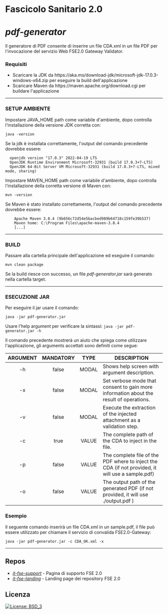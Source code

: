 
# Fascicolo Sanitario 2.0

# _pdf-generator_

Il generatore di PDF consente di inserire un file CDA.xml in un file PDF per l'invocazione del servizio Web FSE2.0 Gateway Validator.

### Requisiti
<ul>
	<li> Scaricare la JDK da https://aka.ms/download-jdk/microsoft-jdk-17.0.3-windows-x64.zip per eseguire la build dell'applicazione </li>
	<li> Scaricare Maven da https://maven.apache.org/download.cgi per buildare l'applicazione </li>
</ul>

---

### SETUP AMBIENTE

Impostare JAVA_HOME path come variabile d'ambiente, dopo controlla l'installazione della versione JDK corretta con:

`java -version`

Se la jdk è installata correttamente, l'output del comando precedente dovrebbe essere:
```console
  openjdk version "17.0.3" 2022-04-19 LTS
  OpenJDK Runtime Environment Microsoft-32931 (build 17.0.3+7-LTS)
  OpenJDK 64-Bit Server VM Microsoft-32931 (build 17.0.3+7-LTS, mixed mode, sharing)
```

Impostare MAVEN_HOME path come variabile d'ambiente, dopo controlla l'installazione della corretta versione di Maven con:

`mvn -version`

Se Maven è stato installato correttamente, l'output del comando precedente dovrebbe essere:
```console
	Apache Maven 3.8.4 (9b656c72d54e5bacbed989b64718c159fe39b537)
	Maven home: C:\Program Files\apache-maven-3.8.4
	[...]
```
---

### BUILD

Passare alla cartella principale dell'applicazione ed eseguire il comando:

`mvn clean package`

Se la build riesce con successo, un file <em> pdf-generator.jar </em> sarà generato nella cartella target.

---

### ESECUZIONE JAR

Per eseguire il jar usare il comando:

`java -jar pdf-generator.jar`

 Usare l'help argument per verificare la sintassi:
`java -jar pdf-generator.jar -h`

Il comando precedente mostrerà un aiuto che spiega come utilizzare l'applicazione, gli arguments accettati sono definiti come segue:

| ARGUMENT | MANDATORY | TYPE | DESCRIPTION |
| :------------: | :------------: | :------------: | ------------ |
| -h | false | MODAL | Shows help screen with argument description. |
| -x | false | MODAL | Set verbose mode that consent to gain more information about the result of operations.  |
| -v | false | MODAL | Execute the extraction of the injected attachment as a validation step. |
| -c | true  | VALUE | The complete path of the CDA to inject in the file.  |
| -p | false | VALUE | The complete file of the PDF where to inject the CDA (if not provided, it will use a sample.pdf)  |
| -o | false | VALUE | The output path of the generated PDF (if not provided, it will use ./output.pdf ) |

### Esempio

Il seguente comando inserirà un file CDA.xml in un sample.pdf, il file può essere utilizzato per chiamare il servizio di convalida FSE2.0-Gateway:

`java -jar pdf-generator.jar -c CDA_OK.xml -x`

---

## Repos
- [*it-fse-support*](https://github.com/ministero-salute/it-fse-support) - Pagina di supporto FSE 2.0
- [*it-fse-landing*](https://github.com/ministero-salute/it-fse-landing) - Landing page dei repository FSE 2.0

## Licenza

[![License: BSD_3](https://img.shields.io/badge/License-BSD_3--Clause-blue.svg)](https://opensource.org/licenses/BSD-3-Clause)
